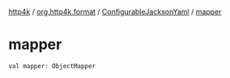 [http4k](../../index.md) / [org.http4k.format](../index.md) / [ConfigurableJacksonYaml](index.md) / [mapper](./mapper.md)

# mapper

`val mapper: ObjectMapper`